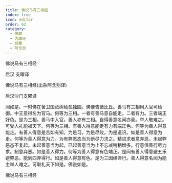 ```yaml
---
title: 佛说马有三相经
index: true
icon: editor
order: 62
category:
  - 佛藏
  - 大藏经
  - 经藏
  - 阿含部
---
```


  佛说马有三相经  

后汉 支曜译  

佛说马有三相经(出杂阿含别译)  

后汉沙门支曜译  

闻如是。一时佛在舍卫国祇树给孤独园。佛便告诸比丘。善马有三相用入官可给御。中王意得名为官马。何等为三相。一者有善马意自能走。二者有力。三者端正好色。是为三相。善马中入官。善人亦有三相。自得善意名闻亦豪。举人敬难之。可受人礼能福天下。何等为三相。有善人得意能走有力有端正色。何等为善人得意能走。有善人得意是苦如有知。为是习。为是尽败。为是道识。如是善人得意为走。何等为善人得意为力。为有弊恶态当为断尽力求之。精进求者意弃恶。未起弊恶态不复起。未起善意当为起。已起善意当为止不忘减稍稍增多。行意俱善行尽力求。制意弃恶。如是善人得力。何等为善人得意有色端正。是间有善人得意避五乐避弊恶。能到四弃得行。如是善人得意有色。是为三因缘谛行。善人得意名闻为能主举人难之。可取礼天下如是。佛说如是。  

佛说马有三相经  
